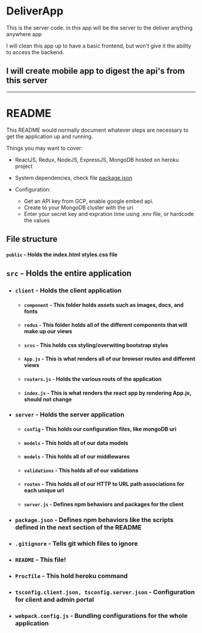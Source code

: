 # DeliverApp #
This is the server code. in this app will be the server to the deliver anything anywhere app

I will clean this app up to have a basic frontend, but won't give it the ability to access the backend. 

## I will create mobile app to digest the api's from this server ##


***

# README

This README would normally document whatever steps are necessary to get the
application up and running.

Things you may want to cover:

* ReactJS, Redux, NodeJS, ExpressJS, MongoDB hosted on heroku project

* System dependencies, check file [package.json](package.json)

* Configuration:
   - Get an API key from GCP, enable google embed api.
   - Create to your MongoDB cluster with the uri
   - Enter your secret key and expration time using .env file, or hardcode the values

[comment]: <> (This is a comment, it will not be)
[comment]: <> (* Database creation * Database initialization * How to run the test suite * Services job queues, cache servers, search engines, etc. Deployment instructions)

## File structure
#### `public` - Holds the index.html styles.css file
## `src` - Holds the entire application
- ### `client` - Holds the client application
  - #### `component` - This folder holds assets such as images, docs, and fonts
  - #### `redux` - This folder holds all of the different components that will make up our views
  - #### `scss` - This holds css styling/overwiting bootstrap styles
  - #### `App.js` - This is what renders all of our browser routes and different views
  - #### `routers.js` - Holds the various routs of the application
  - #### `index.js` - This is what renders the react app by rendering App.js, should not change
- ### `server` - Holds the server application
  - #### `config` - This holds our configuration files, like mongoDB uri
  - #### `models` - This holds all of our data models
  - #### `models` - This holds all of our middlewares
  - #### `validations` - This holds all of our validations
  - #### `routes` - This holds all of our HTTP to URL path associations for each unique url
  - #### `server.js` - Defines npm behaviors and packages for the client
- ### `package.json` - Defines npm behaviors like the scripts defined in the next section of the README
- ### `.gitignore` - Tells git which files to ignore
- ### `README` - This file!
- ### `Procfile` - This hold heroku command
- ### `tsconfig.client.json, tsconfig.server.json` - Configuration for client and admin portal
- ### `webpack.config.js` - Bundling configurations for the whole application


